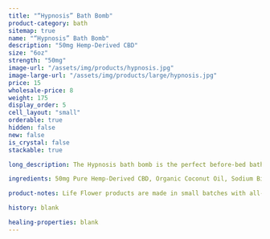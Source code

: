 ```yaml
---
title: "“Hypnosis” Bath Bomb"
product-category: bath
sitemap: true
name: "“Hypnosis” Bath Bomb"
description: "50mg Hemp-Derived CBD"
size: "6oz"
strength: "50mg"
image-url: "/assets/img/products/hypnosis.jpg"
image-large-url: "/assets/img/products/large/hypnosis.jpg"
price: 15
wholesale-price: 8
weight: 175
display_order: 5
cell_layout: "small"
orderable: true
hidden: false
new: false
is_crystal: false
stackable: true

long_description: The Hypnosis bath bomb is the perfect before-bed bath bomb. Handcrafted with pure lavender essential oils which has been used for thousands of years as a natural sleep aid. Topped with an amethyst and fresh lavender buds. Amethyst is highly beneficial in treating insomnia, especially when caused by an over-active mind.

ingredients: 50mg Pure Hemp-Derived CBD, Organic Coconut Oil, Sodium Bicarbonate, Naturally-derived Citric Acid, Corn Starch, Epsom Salt, Organic Herbs, Essential Oils, Plant-based Color, Witch Hazel, Cleansed & Charged Crystal.

product-notes: Life Flower products are made in small batches with all-natural and boutique ingredients. Orders are processed and shipped in 7-10 business days.

history: blank

healing-properties: blank
---
```

